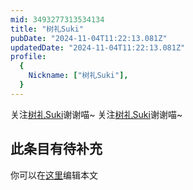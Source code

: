 ```yaml
---
mid: 3493277313534134
title: "树礼Suki"
pubDate: "2024-11-04T11:22:13.081Z"
updatedDate: "2024-11-04T11:22:13.081Z"
profile:
  {
    Nickname: ["树礼Suki"],
  }
---
```


关注[树礼Suki](https://space.bilibili.com/3493277313534134)谢谢喵~ 关注[树礼Suki](https://space.bilibili.com/3493277313534134)谢谢喵~

## 此条目有待补充
你可以在[这里](https://github.com/Yuhanawa/VTuber.ICU-Content/edit/master/v/树礼Suki/index.md)编辑本文

